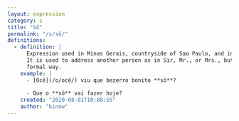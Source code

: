```yaml
---
layout: expression
category: s
title: "Sô"
permalink: "/s/sô/"
definitions:
  - definition: |
      Expression used in Minas Gerais, countryside of Sao Paulo, and in other regions.
      It is used to address another person as in Sir, Mr., or Mrs., but in a less
      formal way.
    example: |
      - [Ocê](/o/ocê/) viu que bezerro bonito **sô**?
      
      - Que o **sô** vai fazer hoje?
    created: "2020-08-01T10:08:55"
    author: "kinow"
---
```

